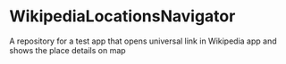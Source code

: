 # WikipediaLocationsNavigator
A repository for a test app that opens universal link in Wikipedia app and shows the place details on map
